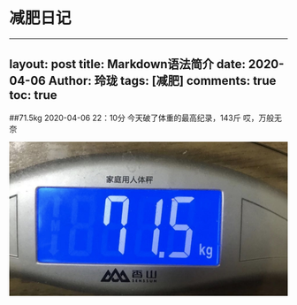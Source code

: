 # 减肥日记
---
layout: post
title: Markdown语法简介
date: 2020-04-06
Author: 玲珑 
tags: [减肥]
comments: true
toc: true
---

##71.5kg
2020-04-06   22：10分
今天破了体重的最高纪录，143斤
哎，万般无奈

![-w469](media/15861834968517/15861835898936.jpg)

